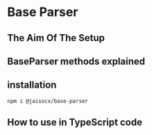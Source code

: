 # Base Parser


## The Aim Of The Setup




## BaseParser methods explained



## installation
```
npm i @jaisocx/base-parser
```





## How to use in TypeScript code

```

```



